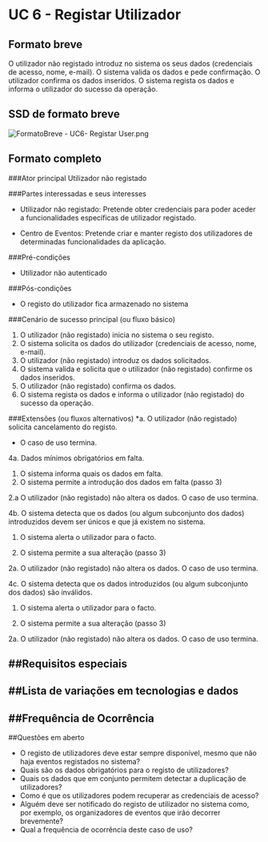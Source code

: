 # UC 6 - Registar Utilizador

##	Formato breve
O utilizador não registado introduz no sistema os seus dados (credenciais de acesso, nome, e-mail). O sistema valida os dados e pede confirmação. O utilizador confirma os dados inseridos. O sistema regista os dados e informa o utilizador do sucesso da operação.

##	SSD de formato breve
![FormatoBreve - UC6- Registar User.png](https://bitbucket.org/repo/goXzaB/images/1646878886-FormatoBreve%20-%20UC6-%20Registar%20User.png)
 
##	Formato completo

###Ator principal
Utilizador não registado

###Partes interessadas e seus interesses

* Utilizador não registado: Pretende obter credenciais para poder aceder a funcionalidades específicas de utilizador registado.

* Centro de Eventos: Pretende criar e manter registo dos utilizadores de determinadas funcionalidades da aplicação.

###Pré-condições
* Utilizador não autenticado

###Pós-condições
* O registo do utilizador fica armazenado no sistema

###Cenário de sucesso principal (ou fluxo básico)
1. O utilizador (não registado) inicia no sistema o seu registo.
2. O sistema solicita os dados do utilizador (credenciais de acesso, nome, e-mail).
3. O utilizador (não registado) introduz os dados solicitados.
4. O sistema valida e solicita que o utilizador (não registado) confirme os dados inseridos.
5. O utilizador (não registado) confirma os dados.
6. O sistema regista os dados e informa o utilizador (não registado) do sucesso da operação.


###Extensões (ou fluxos alternativos)
*a. O utilizador (não registado) solicita cancelamento do registo.

   * O caso de uso termina.

4a. Dados mínimos obrigatórios em falta.

1. O sistema informa quais os dados em falta.
2. O sistema permite a introdução dos dados em falta (passo 3)

2.a O utilizador (não registado) não altera os dados. O caso de uso termina.

4b. O sistema detecta que os dados (ou algum subconjunto dos dados) introduzidos devem ser únicos e que já existem no sistema.

1. O sistema alerta o utilizador para o facto.

2. O sistema permite a sua alteração (passo 3)

2a. O utilizador (não registado) não altera os dados. O caso de uso termina.

4c. O sistema detecta que os dados introduzidos (ou algum subconjunto dos dados) são inválidos.

1. O sistema alerta o utilizador para o facto.

2. O sistema permite a sua alteração (passo 3)

2a. O utilizador (não registado) não altera os dados. O caso de uso termina.


##Requisitos especiais
- 

##Lista de variações em tecnologias e dados
-

##Frequência de Ocorrência
-

##Questões em aberto
* O registo de utilizadores deve estar sempre disponível, mesmo que não haja eventos registados no sistema?
* Quais são os dados obrigatórios para o registo de utilizadores?
* Quais os dados que em conjunto permitem detectar a duplicação de utilizadores?
* Como é que os utilizadores podem recuperar as credenciais de acesso?
* Alguém deve ser notificado do registo de utilizador no sistema como, por exemplo, os organizadores de eventos que irão decorrer brevemente?
* Qual a frequência de ocorrência deste caso de uso?